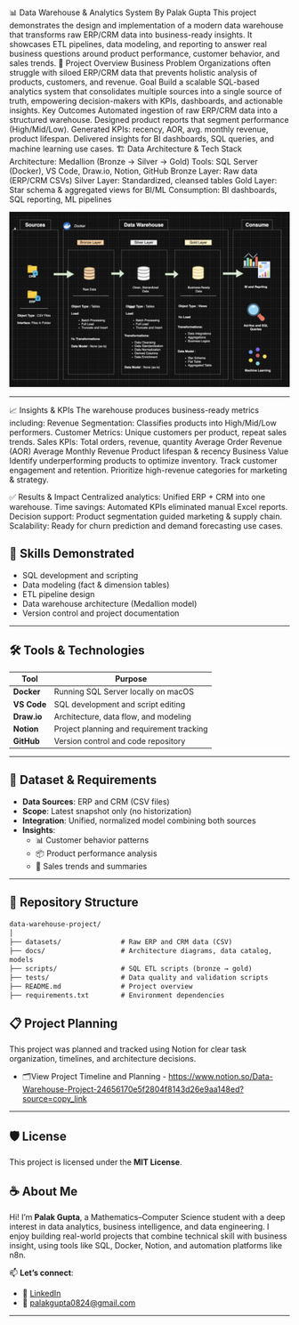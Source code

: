 📊 Data Warehouse & Analytics System
By Palak Gupta
This project demonstrates the design and implementation of a modern data warehouse that transforms raw ERP/CRM data into business-ready insights.
It showcases ETL pipelines, data modeling, and reporting to answer real business questions around product performance, customer behavior, and sales trends.
🚀 Project Overview
Business Problem
Organizations often struggle with siloed ERP/CRM data that prevents holistic analysis of products, customers, and revenue.
Goal
Build a scalable SQL-based analytics system that consolidates multiple sources into a single source of truth, empowering decision-makers with KPIs, dashboards, and actionable insights.
Key Outcomes
Automated ingestion of raw ERP/CRM data into a structured warehouse.
Designed product reports that segment performance (High/Mid/Low).
Generated KPIs: recency, AOR, avg. monthly revenue, product lifespan.
Delivered insights for BI dashboards, SQL queries, and machine learning use cases.
🏗️ Data Architecture & Tech Stack
Architecture: Medallion (Bronze → Silver → Gold)
Tools: SQL Server (Docker), VS Code, Draw.io, Notion, GitHub
Bronze Layer: Raw data (ERP/CRM CSVs)
Silver Layer: Standardized, cleansed tables
Gold Layer: Star schema & aggregated views for BI/ML
Consumption: BI dashboards, SQL reporting, ML pipelines

![Data Warehouse Architecture](docker_files/SQL-Data%20Warehouse%20Project-Docker.png)


---
📈 Insights & KPIs
The warehouse produces business-ready metrics including:
Revenue Segmentation: Classifies products into High/Mid/Low performers.
Customer Metrics: Unique customers per product, repeat sales trends.
Sales KPIs:
Total orders, revenue, quantity
Average Order Revenue (AOR)
Average Monthly Revenue
Product lifespan & recency
Business Value
Identify underperforming products to optimize inventory.
Track customer engagement and retention.
Prioritize high-revenue categories for marketing & strategy.

✅ Results & Impact
Centralized analytics: Unified ERP + CRM into one warehouse.
Time savings: Automated KPIs eliminated manual Excel reports.
Decision support: Product segmentation guided marketing & supply chain.
Scalability: Ready for churn prediction and demand forecasting use cases.

## 🧠 Skills Demonstrated

- SQL development and scripting  
- Data modeling (fact & dimension tables)  
- ETL pipeline design  
- Data warehouse architecture (Medallion model)  
- Version control and project documentation  

---

## 🛠️ Tools & Technologies

| Tool       | Purpose                                 |
|------------|------------------------------------------|
| **Docker** | Running SQL Server locally on macOS      |
| **VS Code**| SQL development and script editing       |
| **Draw.io**| Architecture, data flow, and modeling    |
| **Notion** | Project planning and requirement tracking|
| **GitHub** | Version control and code repository      |

---

## 🚀 Dataset & Requirements

- **Data Sources**: ERP and CRM (CSV files)
- **Scope**: Latest snapshot only (no historization)
- **Integration**: Unified, normalized model combining both sources
- **Insights**:
  - 📊 Customer behavior patterns  
  - 📦 Product performance analysis  
  - 💸 Sales trends and summaries  

---

## 📂 Repository Structure
```text
data-warehouse-project/
│
├── datasets/               # Raw ERP and CRM data (CSV)
├── docs/                   # Architecture diagrams, data catalog, models
├── scripts/                # SQL ETL scripts (bronze → gold)
├── tests/                  # Data quality and validation scripts
├── README.md               # Project overview 
├── requirements.txt        # Environment dependencies

```

## 📋 Project Planning

This project was planned and tracked using Notion for clear task organization, timelines, and architecture decisions.

- 🗂️View Project Timeline and Planning - https://www.notion.so/Data-Warehouse-Project-24656170e5f2804f8143d26e9aa148ed?source=copy_link

---

## 🛡️ License

This project is licensed under the **MIT License**.  

## ☕ About Me

Hi! I’m **Palak Gupta**, a Mathematics–Computer Science student with a deep interest in data analytics, business intelligence, and data engineering. I enjoy building real-world projects that combine technical skill with business insight, using tools like SQL, Docker, Notion, and automation platforms like n8n.

📫 **Let’s connect**:  
- 🔗 [LinkedIn](https://www.linkedin.com/in/palakgupta28/)  
- 📧 [palakgupta0824@gmail.com](mailto:palakgupta0824@gmail.com)  

---

